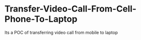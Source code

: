 # Transfer-Video-Call-From-Cell-Phone-To-Laptop
Its a POC of transferring video call from mobile to laptop
